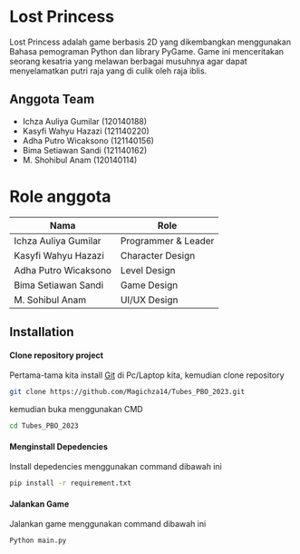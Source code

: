 # Lost Princess
Lost Princess adalah game berbasis 2D yang dikembangkan menggunakan Bahasa pemograman Python dan library PyGame. Game ini menceritakan seorang kesatria yang melawan berbagai musuhnya agar dapat menyelamatkan putri raja yang di culik oleh raja iblis.      

## Anggota Team

- Ichza Auliya Gumilar  (120140188) 
- Kasyfi Wahyu Hazazi (121140220)
- Adha Putro Wicaksono (121140156)
- Bima Setiawan Sandi (121140162)
- M. Shohibul Anam (120140114)

# Role anggota
| Nama | Role |
| ------ | ------ |
| Ichza Auliya Gumilar | Programmer & Leader |
| Kasyfi Wahyu Hazazi | Character Design |
| Adha Putro Wicaksono | Level Design |
| Bima Setiawan Sandi | Game Design |
| M. Sohibul Anam | UI/UX Design |



## Installation
#### Clone repository project

Pertama-tama kita install [Git](https://git-scm.com/) di Pc/Laptop kita, kemudian clone repository

```sh
git clone https://github.com/Magichza14/Tubes_PBO_2023.git
```
kemudian buka menggunakan CMD

```sh
cd Tubes_PBO_2023
```
#### Menginstall Depedencies
Install depedencies menggunakan command dibawah ini
```sh
pip install -r requirement.txt
```
#### Jalankan Game
Jalankan game menggunakan command dibawah ini
```sh
Python main.py
```


